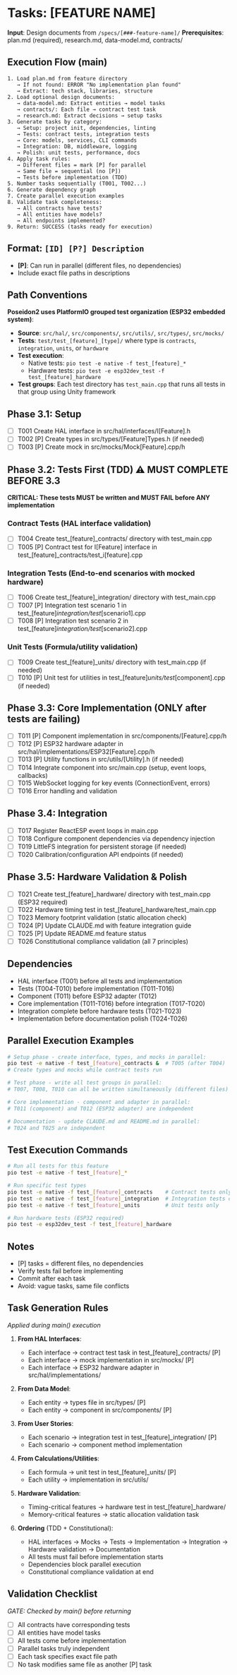 # Tasks: [FEATURE NAME]

**Input**: Design documents from `/specs/[###-feature-name]/`
**Prerequisites**: plan.md (required), research.md, data-model.md, contracts/

## Execution Flow (main)
```
1. Load plan.md from feature directory
   → If not found: ERROR "No implementation plan found"
   → Extract: tech stack, libraries, structure
2. Load optional design documents:
   → data-model.md: Extract entities → model tasks
   → contracts/: Each file → contract test task
   → research.md: Extract decisions → setup tasks
3. Generate tasks by category:
   → Setup: project init, dependencies, linting
   → Tests: contract tests, integration tests
   → Core: models, services, CLI commands
   → Integration: DB, middleware, logging
   → Polish: unit tests, performance, docs
4. Apply task rules:
   → Different files = mark [P] for parallel
   → Same file = sequential (no [P])
   → Tests before implementation (TDD)
5. Number tasks sequentially (T001, T002...)
6. Generate dependency graph
7. Create parallel execution examples
8. Validate task completeness:
   → All contracts have tests?
   → All entities have models?
   → All endpoints implemented?
9. Return: SUCCESS (tasks ready for execution)
```

## Format: `[ID] [P?] Description`
- **[P]**: Can run in parallel (different files, no dependencies)
- Include exact file paths in descriptions

## Path Conventions
**Poseidon2 uses PlatformIO grouped test organization (ESP32 embedded system)**:
- **Source**: `src/hal/`, `src/components/`, `src/utils/`, `src/types/`, `src/mocks/`
- **Tests**: `test/test_[feature]_[type]/` where type is `contracts`, `integration`, `units`, or `hardware`
- **Test execution**:
  - Native tests: `pio test -e native -f test_[feature]_*`
  - Hardware tests: `pio test -e esp32dev_test -f test_[feature]_hardware`
- **Test groups**: Each test directory has `test_main.cpp` that runs all tests in that group using Unity framework

## Phase 3.1: Setup
- [ ] T001 Create HAL interface in src/hal/interfaces/I[Feature].h
- [ ] T002 [P] Create types in src/types/[Feature]Types.h (if needed)
- [ ] T003 [P] Create mock in src/mocks/Mock[Feature].cpp/h

## Phase 3.2: Tests First (TDD) ⚠️ MUST COMPLETE BEFORE 3.3
**CRITICAL: These tests MUST be written and MUST FAIL before ANY implementation**

### Contract Tests (HAL interface validation)
- [ ] T004 Create test_[feature]_contracts/ directory with test_main.cpp
- [ ] T005 [P] Contract test for I[Feature] interface in test_[feature]_contracts/test_i[feature].cpp

### Integration Tests (End-to-end scenarios with mocked hardware)
- [ ] T006 Create test_[feature]_integration/ directory with test_main.cpp
- [ ] T007 [P] Integration test scenario 1 in test_[feature]_integration/test_[scenario1].cpp
- [ ] T008 [P] Integration test scenario 2 in test_[feature]_integration/test_[scenario2].cpp

### Unit Tests (Formula/utility validation)
- [ ] T009 Create test_[feature]_units/ directory with test_main.cpp (if needed)
- [ ] T010 [P] Unit test for utilities in test_[feature]_units/test_[component].cpp (if needed)

## Phase 3.3: Core Implementation (ONLY after tests are failing)
- [ ] T011 [P] Component implementation in src/components/[Feature].cpp/h
- [ ] T012 [P] ESP32 hardware adapter in src/hal/implementations/ESP32[Feature].cpp/h
- [ ] T013 [P] Utility functions in src/utils/[Utility].h (if needed)
- [ ] T014 Integrate component into src/main.cpp (setup, event loops, callbacks)
- [ ] T015 WebSocket logging for key events (ConnectionEvent, errors)
- [ ] T016 Error handling and validation

## Phase 3.4: Integration
- [ ] T017 Register ReactESP event loops in main.cpp
- [ ] T018 Configure component dependencies via dependency injection
- [ ] T019 LittleFS integration for persistent storage (if needed)
- [ ] T020 Calibration/configuration API endpoints (if needed)

## Phase 3.5: Hardware Validation & Polish
- [ ] T021 Create test_[feature]_hardware/ directory with test_main.cpp (ESP32 required)
- [ ] T022 Hardware timing test in test_[feature]_hardware/test_main.cpp
- [ ] T023 Memory footprint validation (static allocation check)
- [ ] T024 [P] Update CLAUDE.md with feature integration guide
- [ ] T025 [P] Update README.md feature status
- [ ] T026 Constitutional compliance validation (all 7 principles)

## Dependencies
- HAL interface (T001) before all tests and implementation
- Tests (T004-T010) before implementation (T011-T016)
- Component (T011) before ESP32 adapter (T012)
- Core implementation (T011-T016) before integration (T017-T020)
- Integration complete before hardware tests (T021-T023)
- Implementation before documentation polish (T024-T026)

## Parallel Execution Examples
```bash
# Setup phase - create interface, types, and mocks in parallel:
pio test -e native -f test_[feature]_contracts &  # T005 (after T004)
# Create types and mocks while contract tests run

# Test phase - write all test groups in parallel:
# T007, T008, T010 can all be written simultaneously (different files)

# Core implementation - component and adapter in parallel:
# T011 (component) and T012 (ESP32 adapter) are independent

# Documentation - update CLAUDE.md and README.md in parallel:
# T024 and T025 are independent
```

## Test Execution Commands
```bash
# Run all tests for this feature
pio test -e native -f test_[feature]_*

# Run specific test types
pio test -e native -f test_[feature]_contracts    # Contract tests only
pio test -e native -f test_[feature]_integration  # Integration tests only
pio test -e native -f test_[feature]_units        # Unit tests only

# Run hardware tests (ESP32 required)
pio test -e esp32dev_test -f test_[feature]_hardware
```

## Notes
- [P] tasks = different files, no dependencies
- Verify tests fail before implementing
- Commit after each task
- Avoid: vague tasks, same file conflicts

## Task Generation Rules
*Applied during main() execution*

1. **From HAL Interfaces**:
   - Each interface → contract test task in test_[feature]_contracts/ [P]
   - Each interface → mock implementation in src/mocks/ [P]
   - Each interface → ESP32 hardware adapter in src/hal/implementations/

2. **From Data Model**:
   - Each entity → types file in src/types/ [P]
   - Each entity → component in src/components/ [P]

3. **From User Stories**:
   - Each scenario → integration test in test_[feature]_integration/ [P]
   - Each scenario → component method implementation

4. **From Calculations/Utilities**:
   - Each formula → unit test in test_[feature]_units/ [P]
   - Each utility → implementation in src/utils/

5. **Hardware Validation**:
   - Timing-critical features → hardware test in test_[feature]_hardware/
   - Memory-critical features → static allocation validation task

6. **Ordering** (TDD + Constitutional):
   - HAL interfaces → Mocks → Tests → Implementation → Integration → Hardware validation → Documentation
   - All tests must fail before implementation starts
   - Dependencies block parallel execution
   - Constitutional compliance validation at end

## Validation Checklist
*GATE: Checked by main() before returning*

- [ ] All contracts have corresponding tests
- [ ] All entities have model tasks
- [ ] All tests come before implementation
- [ ] Parallel tasks truly independent
- [ ] Each task specifies exact file path
- [ ] No task modifies same file as another [P] task